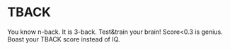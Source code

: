 # TBACK

You know n-back. It is 3-back. Test&train your brain! Score<0.3 is genius. Boast your TBACK score instead of IQ.
